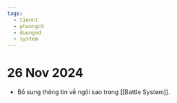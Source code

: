 ```yaml
---
tags:
  - tiennt
  - phuongch
  - duongnd
  - system
---
```

# 26 Nov 2024
- Bổ sung thông tin về ngôi sao trong [[Battle System]]. 